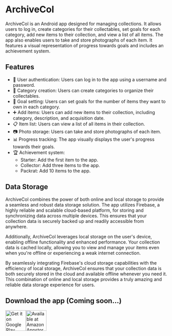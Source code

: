 # ArchiveCol

ArchiveCol is an Android app designed for managing collections. It allows users to log in, create categories for their collectables, set goals for each category, add new items to their collection, and view a list of all items. The app also enables users to take and store photographs of each item. It features a visual representation of progress towards goals and includes an achievement system.

## Features

- 🚀 User authentication: Users can log in to the app using a username and password.
- 📂 Category creation: Users can create categories to organize their collectables.
- 🎯 Goal setting: Users can set goals for the number of items they want to own in each category.
- ➕ Add items: Users can add new items to their collection, including category, description, and acquisition date.
- 📋 Item list: Users can view a list of all items in their collection.
- 📷 Photo storage: Users can take and store photographs of each item.
- 📊 Progress tracking: The app visually displays the user's progress towards their goals.
- 🏆 Achievement system:
    - Starter: Add the first item to the app.
    - Collector: Add three items to the app.
    - Packrat: Add 10 items to the app.

## Data Storage

ArchiveCol combines the power of both online and local storage to provide a seamless and robust data storage solution. The app utilizes Firebase, a highly reliable and scalable cloud-based platform, for storing and synchronizing data across multiple devices. This ensures that your collection data is securely backed up and readily accessible from anywhere.

Additionally, ArchiveCol leverages local storage on the user's device, enabling offline functionality and enhanced performance. Your collection data is cached locally, allowing you to view and manage your items even when you're offline or experiencing a weak internet connection.

By seamlessly integrating Firebase's cloud storage capabilities with the efficiency of local storage, ArchiveCol ensures that your collection data is both securely stored in the cloud and available offline whenever you need it. This combination of online and local storage provides a truly amazing and reliable data storage experience for users.


## Download the app (Coming soon...)
<div style="display:flex;" >
<a href="#">
    <img alt="Get it on Google Play" height="64" src="https://raw.githubusercontent.com/anwilli5/coin-collection-android-US/master/images/google-play-badge.png" />
</a>
<a href="#">
    <img alt="Available at Amazon Appstore" height="64" src="https://raw.githubusercontent.com/anwilli5/coin-collection-android-US/master/images/amazon-appstore-badge.png" />
</a>
</div><br/>
